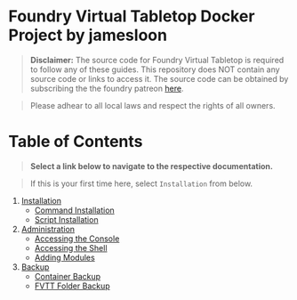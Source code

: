 # Foundry Virtual Tabletop Docker Project by jamesloon

> **Disclaimer:** The source code for Foundry Virtual Tabletop is required to follow any of these guides. This repository does NOT contain any source code or links to access it. The source code can be obtained by subscribing the the foundry patreon [here](https://www.patreon.com/foundryvtt/posts).

> Please adhear to all local laws and respect the rights of all owners.

# Table of Contents
> **Select a link below to navigate to the respective documentation.**

> If this is your first time here, select `Installation` from below.

1. [Installation](docs/Installation.md)
     - [Command Installation](docs/Installation.md#command-installation)
     - [Script Installation](docs/Installation.md#script-installation)
2. [Administration](docs/Administration.md#administration)
     - [Accessing the Console](docs/Administration.md#accessing-the-nodejs-console)
     - [Accessing the Shell](docs/Administration.md#accessing-the-shell)
     - [Adding Modules](docs/Administration.md#adding-modules)
3. [Backup](docs/Administration.md#backing-up-the-server)
     - [Container Backup](docs/Administration.md#backing-up-the-container)
     - [FVTT Folder Backup](docs/Administration.md#fvtt-folder-backup)
